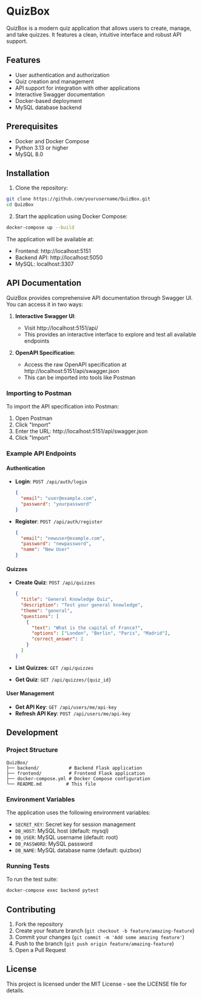 # QuizBox

QuizBox is a modern quiz application that allows users to create, manage, and take quizzes. It features a clean, intuitive interface and robust API support.

## Features

- User authentication and authorization
- Quiz creation and management
- API support for integration with other applications
- Interactive Swagger documentation
- Docker-based deployment
- MySQL database backend

## Prerequisites

- Docker and Docker Compose
- Python 3.13 or higher
- MySQL 8.0

## Installation

1. Clone the repository:
```bash
git clone https://github.com/yourusername/QuizBox.git
cd QuizBox
```

2. Start the application using Docker Compose:
```bash
docker-compose up --build
```

The application will be available at:
- Frontend: http://localhost:5151
- Backend API: http://localhost:5050
- MySQL: localhost:3307

## API Documentation

QuizBox provides comprehensive API documentation through Swagger UI. You can access it in two ways:

1. **Interactive Swagger UI**:
   - Visit http://localhost:5151/api/
   - This provides an interactive interface to explore and test all available endpoints

2. **OpenAPI Specification**:
   - Access the raw OpenAPI specification at http://localhost:5151/api/swagger.json
   - This can be imported into tools like Postman

### Importing to Postman

To import the API specification into Postman:

1. Open Postman
2. Click "Import"
3. Enter the URL: http://localhost:5151/api/swagger.json
4. Click "Import"

### Example API Endpoints

#### Authentication
- **Login**: `POST /api/auth/login`
  ```json
  {
    "email": "user@example.com",
    "password": "yourpassword"
  }
  ```

- **Register**: `POST /api/auth/register`
  ```json
  {
    "email": "newuser@example.com",
    "password": "newpassword",
    "name": "New User"
  }
  ```

#### Quizzes
- **Create Quiz**: `POST /api/quizzes`
  ```json
  {
    "title": "General Knowledge Quiz",
    "description": "Test your general knowledge",
    "theme": "general",
    "questions": [
      {
        "text": "What is the capital of France?",
        "options": ["London", "Berlin", "Paris", "Madrid"],
        "correct_answer": 2
      }
    ]
  }
  ```

- **List Quizzes**: `GET /api/quizzes`
- **Get Quiz**: `GET /api/quizzes/{quiz_id}`

#### User Management
- **Get API Key**: `GET /api/users/me/api-key`
- **Refresh API Key**: `POST /api/users/me/api-key`

## Development

### Project Structure

```
QuizBox/
├── backend/           # Backend Flask application
├── frontend/          # Frontend Flask application
├── docker-compose.yml # Docker Compose configuration
└── README.md         # This file
```

### Environment Variables

The application uses the following environment variables:

- `SECRET_KEY`: Secret key for session management
- `DB_HOST`: MySQL host (default: mysql)
- `DB_USER`: MySQL username (default: root)
- `DB_PASSWORD`: MySQL password
- `DB_NAME`: MySQL database name (default: quizbox)

### Running Tests

To run the test suite:

```bash
docker-compose exec backend pytest
```

## Contributing

1. Fork the repository
2. Create your feature branch (`git checkout -b feature/amazing-feature`)
3. Commit your changes (`git commit -m 'Add some amazing feature'`)
4. Push to the branch (`git push origin feature/amazing-feature`)
5. Open a Pull Request

## License

This project is licensed under the MIT License - see the LICENSE file for details.